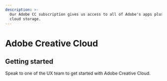 ```yaml
---
description: >-
  Our Adobe CC subscription gives us access to all of Adobe's apps plus 1TB of
  cloud storage.
---
```


# Adobe Creative Cloud

## Getting started

Speak to one of the UX team to get started with Adobe Creative Cloud.

